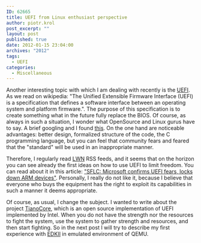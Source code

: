 ```yaml
---
ID: 62665
title: UEFI from Linux enthusiast perspective
author: piotr.krol
post_excerpt: ""
layout: post
published: true
date: 2012-01-15 23:04:00
archives: "2012"
tags:
  - UEFI
categories:
  - Miscellaneous
---
```

Another interesting topic with which I am dealing with recently is the
[UEFI][1]. As we read on wikipedia: "The Unified Extensible Firmware Interface
(UEFI) is a specification that defines a software interface between an operating
system and platform firmware.". The purpose of this specification is to create
something what in the future fully replace the BIOS. Of course, as always in
such a situation, I wonder what OpenSource and Linux gurus have to say. A brief
googling and I found [this][2]. On the one hand are noticeable advantages:
better design, formalized structure of the code, the C programming language, but
you can feel that community fears and feared that the "standard" will be used in
an inappropriate manner.

Therefore, I regularly read [LWN][3] RSS feeds, and it seems that on the horizon
you can see already the first ideas on how to use UEFI to limit freedom. You can
read about it in this article: ["SFLC: Microsoft confirms UEFI fears, locks down
ARM devices"][4]. Personally, I really do not like it, because I believe that
everyone who buys the equipment has the right to exploit its capabilities in
such a manner it deems appropriate.

Of course, as usual, I change the subject. I wanted to write about the project
[TianoCore][5], which is an open source implementation of UEFI implemented by
Intel. When you do not have the strength nor the resources to fight the system,
use the system to gather strength and resources, and then start fighting. So in
the next post I will try to describe my first experience with [EDKII][6] in
emulated environment of QEMU.

 [1]: http://www.uefi.org/home/
 [2]: http://kerneltrap.org/node/6884
 [3]: http://lwn.net/
 [4]: http://lwn.net/Articles/475359/
 [5]: http://sourceforge.net/apps/mediawiki/tianocore/index.php?title=Welcome
 [6]: http://sourceforge.net/apps/mediawiki/tianocore/index.php?title=EDK2

